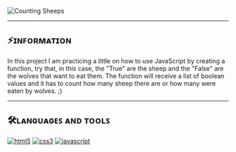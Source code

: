 ![Counting Sheeps](https://github.com/user-attachments/assets/97a6e462-25c5-4c89-b8fb-70dcca10a035)

---
## ⚡ɪɴꜰᴏʀᴍᴀᴛɪᴏɴ
In this project I am practicing a little on how to use JavaScript by creating a function, try that, in this case, the "True" are the sheep and the "False" are the wolves that want to eat them. 
The function will receive a list of boolean values ​​and it has to count how many sheep there are or how many were eaten by wolves. ;)

---
## 🛠️ʟᴀɴɢᴜᴀɢᴇꜱ ​​ᴀɴᴅ ᴛᴏᴏʟꜱ
<a href='https://github.com/shivamkapasia0' target="_blank"><img alt='html5' src='https://img.shields.io/badge/HTML5-100000?style=for-the-badge&logo=html5&logoColor=white&labelColor=F16529&color=F16529'/></a>
<a href='https://github.com/shivamkapasia0' target="_blank"><img alt='css3' src='https://img.shields.io/badge/CSS3-100000?style=for-the-badge&logo=css3&logoColor=white&labelColor=3C9CD7&color=3C9CD7'/></a>
<a href='https://github.com/shivamkapasia0' target="_blank"><img alt='javascript' src='https://img.shields.io/badge/JavaScript-100000?style=for-the-badge&logo=javascript&logoColor=e8c931&labelColor=FFFFFF&color=e8c931'/></a>
